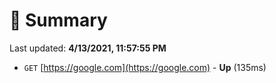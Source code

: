 # 📖 Summary
Last updated: **4/13/2021, 11:57:55 PM**

- `GET` [https://google.com](https://google.com) - **Up** (135ms)
